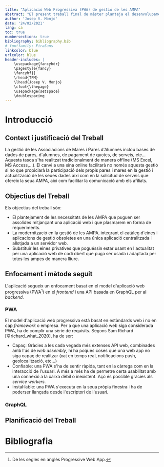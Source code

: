 ```yaml
---
title: "Aplicació Web Progressiva (PWA) de gestió de les AMPA"
abstract: "El present treball final de màster planteja el desenvolupament d'una PWA que facilitarà la gestió de les AMPA a més a més de fomentar la participació dels propis pares en la gestió i actualització de les seues dades així com en la solicitud de serveis que ofereix la pròpia AMPA, així com facilitar la comunicació."
author: 'Josep V. Monjo'
date: '24/02/2021'
lang: ca
toc: true
numbersections: true
bibliography: bibliography.bib
# fontfamily: FiraSans
linkcolor: blue
urlcolor: blue
header-includes: |
    \usepackage{fancyhdr}
    \pagestyle{fancy}
    \fancyhf{}
    \rhead{TFM}
    \lhead{Josep V. Monjo}
    \cfoot{\thepage}
    \usepackage{setspace}
    \doublespacing
---
```


# Introducció

## Context i justificació del Treball

La gestió de les Associacions de Mares i Pares d'Alumnes inclou bases de dades de pares, d'alumnes, de pagament de quotes, de serveis, etc... Aquesta tasca s'ha realitzat tradicionalment de manera offline (MS Excel, MS Access,...). El canvi a una eina online facilitarà no només aquesta gestió si no que propiciarà la participació dels propis pares i mares en la gestió i actualització de les seues dades així com en la solicitud de serveis que ofereix la seua AMPA, així com facilitar la comunicació amb els afiliats.

## Objectius del Treball

Els objectius del treball són:

- El plantejament de les necessitats de les AMPA que puguen ser assolides mitjançant una aplicació web i que plasmarem en forma de requeriments.
- La modernització en la gestió de les AMPA, integrant el catàleg d'eines i aplicacions de gestió obsoletes en una única aplicació centralitzada i allotjada a un servidor web.
- Substituir les eines privatives que poguéssin estar usant en l'actualitat per una aplicació web de codi obert que puga ser usada i adaptada per totes les ampes de manera lliure.

## Enfocament i mètode seguit

L'aplicació segueix un enfocament basat en el model d'aplicació web progressiva (PWA[^pwa]) en el _frontend_ i una API basada en GraphQL per al _backend_.

[^pwa]: De les segles en anglés Progressive Web App.

### PWA

El model d'aplicació web progressiva està basat en estàndards web i no en cap _framework_ o empresa. Per a que una aplicació web siga considerada PWA, ha de complir una sèrie de requisits. Segons Sam Richard [©richard_what_2020], ha de ser:

- Capaç: Gràcies a les cada vegada més extenses API web, combinades amb l'ús de _web assembly_, hi ha poques coses que una web app no siga capaç de realitzar (xat en temps real, notificacions push, geolocalització, etc...)
- Confiable: una PWA s'ha de sentir ràpida, tant en la càrrega com en la interacció de l'usuari. A més a més ha de permetre certa usabilitat amb una connexió a la xarxa dèbil o inexistent. Açò és possible gràcies als _service workers_.
- Instal·lable: una PWA s'executa en la seua pròpia finestra i ha de poderser llançada desde l'escriptori de l'usuari.

### GraphQL


## Planificació del Treball

# Bibliografia

